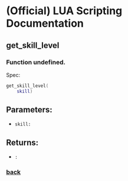 
# (Official) LUA Scripting Documentation

## get_skill_level

### Function undefined.

Spec:
```lua
get_skill_level(
	skill)
```
## Parameters:
- `skill:` 

## Returns:
- `:` 

### [back](../other)
